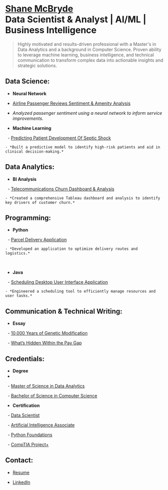 <h1><a href="https://github.com/shanemcbryde">Shane McBryde</a> <br/>Data Scientist & Analyst | AI/ML | Business Intelligence</h1>

> Highly motivated and results-driven professional with a Master's in Data Analytics and a background in Computer Science. Proven ability to leverage machine learning, business intelligence, and technical communication to transform complex data into actionable insights and strategic solutions.

<h2>Data Science:</h2>

- <b>Neural Network</b>
 - [Airline Passenger Reviews Sentiment & Amenity Analysis](https://github.com/shanemcbryde/sentiment)
  - *Analyzed passenger sentiment using a neural network to inform service improvements.*

- <b>Machine Learning</b>

  - [Predicting Patient Development Of Septic Shock](https://github.com/shanemcbryde/sepsisprediction)
  
    - *Built a predictive model to identify high-risk patients and aid in clinical decision-making.*

<h2>Data Analytics:</h2>

- <b>BI Analysis</b>

  - [Telecommunications Churn Dashboard & Analysis](https://github.com/shanemcbryde/telecom-churn-analysis)
  
    - *Created a comprehensive Tableau dashboard and analysis to identify key drivers of customer churn.*

<h2>Programming:</h2>

- <b>Python</b>

  - [Parcel Delivery Application](https://github.com/shanemcbryde/parcelservice.git)
  
    - *Developed an application to optimize delivery routes and logistics.*
 
- <b>Java</b>

  - [Scheduling Desktop User Interface Application](https://github.com/shanemcbryde/schedulingsystem.git)
  
    - *Engineered a scheduling tool to efficiently manage resources and user tasks.*

<h2>Communication & Technical Writing:</h2>

- <b>Essay</b>

  - [10,000 Years of Genetic Modification](https://github.com/shanemcbryde/composition/blob/main/10%2C000%20Years%20of%20Genetic%20Modification.pdf)
  
  - [What’s Hidden Within the Pay Gap](https://github.com/shanemcbryde/composition/blob/main/What%E2%80%99s%20Hidden%20Within%20the%20Pay%20Gap.pdf)

<h2>Credentials:</h2>

- <b>Degree</b>
- 
  - [Master of Science in Data Analytics](https://github.com/shanemcbryde/shanemcbryde/blob/main/Certifications/MS%20Data%20Analytics.pdf)
  
  - [Bachelor of Science in Computer Science](https://github.com/shanemcbryde/shanemcbryde/blob/main/Certifications/BS%20Computer%20Science.pdf)

- <b>Certification</b>

  - [Data Scientist](https://github.com/shanemcbryde/shanemcbryde/blob/8c341e5effb786685c06dd8b67f452e4a3e48b70/Certifications/AI%20Academy/AI%20Academy%20Data%20Scientist%20Completion%20Certificate%20Spring%202022.pdf)
  
  - [Artificial Intelligence Associate](https://github.com/shanemcbryde/shanemcbryde/blob/8c341e5effb786685c06dd8b67f452e4a3e48b70/Certifications/AI%20Academy/AI%20Academy%20AI%20Associate%20Completion%20Certificate%20Fall%202022.pdf)
  
  - [Python Foundations](https://github.com/shanemcbryde/shanemcbryde/blob/main/Certifications/AI%20Academy/AI%20Academy%20Certificate%20of%20Completion%20-%20Foundations%20Course.pdf)
  
  - [CompTIA Project+](https://github.com/shanemcbryde/shanemcbryde/blob/8c341e5effb786685c06dd8b67f452e4a3e48b70/Certifications/Comptia/CompTIA%20Project+%20certificate.pdf)

<h2>Contact:</h2>

- [Resume](https://github.com/shanemcbryde/shanemcbryde/blob/main/Shane%20McBryde%20-%20resume.pdf)

- [LinkedIn](https://www.linkedin.com/in/shanekmcbryde/)
